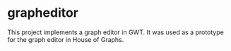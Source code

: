 grapheditor
===========

This project implements a graph editor in GWT. It was used as a prototype for the graph editor in House of Graphs.
